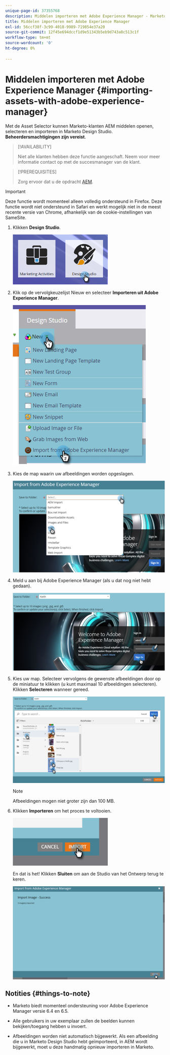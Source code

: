```yaml
---
unique-page-id: 37355768
description: Middelen importeren met Adobe Experience Manager - Marketo Docs - Productdocumentatie
title: Middelen importeren met Adobe Experience Manager
exl-id: 56ccf38f-3c99-4018-9989-719854e37a20
source-git-commit: 12f45e694dccf1d9e51343b5eb9d743a8c513c1f
workflow-type: tm+mt
source-wordcount: '0'
ht-degree: 0%

---
```


# Middelen importeren met Adobe Experience Manager {#importing-assets-with-adobe-experience-manager}

Met de Asset Selector kunnen Marketo-klanten AEM middelen openen, selecteren en importeren in Marketo Design Studio. **Beheerdersmachtigingen zijn vereist**.

>[!AVAILABILITY]
>
>Niet alle klanten hebben deze functie aangeschaft. Neem voor meer informatie contact op met de succesmanager van de klant.

>[!PREREQUISITES]
>
>Zorg ervoor dat u de opdracht [AEM](/help/marketo/product-docs/core-marketo-concepts/miscellaneous/configuring-adobe-experience-manager-integration.md).

>[!IMPORTANT]
>
>Deze functie wordt momenteel alleen volledig ondersteund in Firefox. Deze functie wordt niet ondersteund in Safari en werkt mogelijk niet in de meest recente versie van Chrome, afhankelijk van de cookie-instellingen van SameSite.

1. Klikken **Design Studio**.

   ![](assets/importing-assets-with-adobe-experience-manager-1.png)

1. Klik op de vervolgkeuzelijst Nieuw en selecteer **Importeren uit Adobe Experience Manager**.

   ![](assets/importing-assets-with-adobe-experience-manager-2.png)

1. Kies de map waarin uw afbeeldingen worden opgeslagen.

   ![](assets/importing-assets-with-adobe-experience-manager-3.png)

1. Meld u aan bij Adobe Experience Manager (als u dat nog niet hebt gedaan).

   ![](assets/importing-assets-with-adobe-experience-manager-4.png)

1. Kies uw map. Selecteer vervolgens de gewenste afbeeldingen door op de miniatuur te klikken (u kunt maximaal 10 afbeeldingen selecteren). Klikken **Selecteren** wanneer gereed.

   ![](assets/importing-assets-with-adobe-experience-manager-5.png)

   >[!NOTE]
   >
   >Afbeeldingen mogen niet groter zijn dan 100 MB.

1. Klikken **Importeren** om het proces te voltooien.

   ![](assets/importing-assets-with-adobe-experience-manager-6.png)

   En dat is het! Klikken **Sluiten** om aan de Studio van het Ontwerp terug te keren.

   ![](assets/importing-assets-with-adobe-experience-manager-7.png)

## Notities {#things-to-note}

* Marketo biedt momenteel ondersteuning voor Adobe Experience Manager versie 6.4 en 6.5.

* Alle gebruikers in uw exemplaar zullen de beelden kunnen bekijken/toegang hebben u invoert.

* Afbeeldingen worden niet automatisch bijgewerkt. Als een afbeelding die u in Marketo Design Studio hebt geïmporteerd, in AEM wordt bijgewerkt, moet u deze handmatig opnieuw importeren in Marketo.
